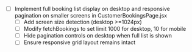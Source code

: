 - [ ] Implement full booking list display on desktop and responsive pagination on smaller screens in CustomerBookingsPage.jsx
  - [ ] Add screen size detection (desktop >=1024px)
  - [ ] Modify fetchBookings to set limit 1000 for desktop, 10 for mobile
  - [ ] Hide pagination controls on desktop when full list is shown
  - [ ] Ensure responsive grid layout remains intact
